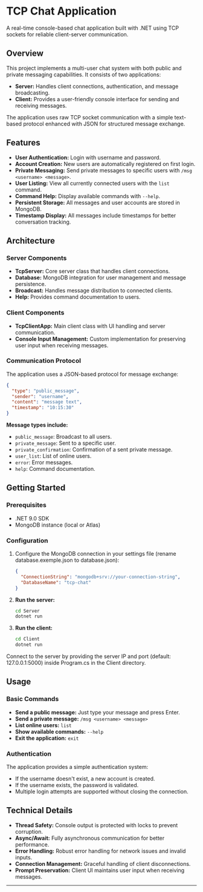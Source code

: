 # TCP Chat Application

A real-time console-based chat application built with .NET using TCP sockets for reliable client-server communication.

## Overview

This project implements a multi-user chat system with both public and private messaging capabilities. It consists of two applications:

- **Server:** Handles client connections, authentication, and message broadcasting.
- **Client:** Provides a user-friendly console interface for sending and receiving messages.

The application uses raw TCP socket communication with a simple text-based protocol enhanced with JSON for structured message exchange.

## Features

- **User Authentication:** Login with username and password.
- **Account Creation:** New users are automatically registered on first login.
- **Private Messaging:** Send private messages to specific users with `/msg <username> <message>`.
- **User Listing:** View all currently connected users with the `list` command.
- **Command Help:** Display available commands with `--help`.
- **Persistent Storage:** All messages and user accounts are stored in MongoDB.
- **Timestamp Display:** All messages include timestamps for better conversation tracking.

## Architecture

### Server Components

- **TcpServer:** Core server class that handles client connections.
- **Database:** MongoDB integration for user management and message persistence.
- **Broadcast:** Handles message distribution to connected clients.
- **Help:** Provides command documentation to users.

### Client Components

- **TcpClientApp:** Main client class with UI handling and server communication.
- **Console Input Management:** Custom implementation for preserving user input when receiving messages.

### Communication Protocol

The application uses a JSON-based protocol for message exchange:

```json
{
  "type": "public_message",
  "sender": "username",
  "content": "message text",
  "timestamp": "10:15:30"
}
```

**Message types include:**

- `public_message`: Broadcast to all users.
- `private_message`: Sent to a specific user.
- `private_confirmation`: Confirmation of a sent private message.
- `user_list`: List of online users.
- `error`: Error messages.
- `help`: Command documentation.

## Getting Started

### Prerequisites

- .NET 9.0 SDK
- MongoDB instance (local or Atlas)

### Configuration

1. Configure the MongoDB connection in your settings file (rename database.exemple.json to database.json):

    ```json
    {
      "ConnectionString": "mongodb+srv://your-connection-string",
      "DatabaseName": "tcp-chat"
    }
    ```

2. **Run the server:**

    ```bash
    cd Server
    dotnet run
    ```

3. **Run the client:**

    ```bash
    cd Client
    dotnet run
    ```

Connect to the server by providing the server IP and port (default: 127.0.0.1:5000) inside Program.cs in the Client directory.

## Usage

### Basic Commands

- **Send a public message:** Just type your message and press Enter.
- **Send a private message:** `/msg <username> <message>`
- **List online users:** `list`
- **Show available commands:** `--help`
- **Exit the application:** `exit`

### Authentication

The application provides a simple authentication system:

- If the username doesn't exist, a new account is created.
- If the username exists, the password is validated.
- Multiple login attempts are supported without closing the connection.

## Technical Details

- **Thread Safety:** Console output is protected with locks to prevent corruption.
- **Async/Await:** Fully asynchronous communication for better performance.
- **Error Handling:** Robust error handling for network issues and invalid inputs.
- **Connection Management:** Graceful handling of client disconnections.
- **Prompt Preservation:** Client UI maintains user input when receiving messages.

---
